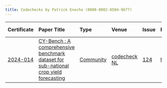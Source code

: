 ```yaml
---
title: Codechecks by Patrick Eneche (0000-0002-0504-9677)
---
```



|Certificate |Paper Title                                                                          |Type      |Venue        |Issue |Report                                |Check date |
|:-------|:---------------------------------------------|:------------------|:------------------|:---|:--------------------------|:------------------|
|[2024-014](https://codecheck.org.uk/register/certs/2024-014/)|[CY-Bench : A comprehensive benchmark dataset for sub-national crop yield forecasting](https://www.overleaf.com/read/znytpcwfjrrf#a4ca1f)|[Community](https://codecheck.org.uk/register/venues/communities)|[codecheck NL](https://codecheck.org.uk/register/venues/communities/codecheck_nl)|[124](https://github.com/codecheckers/register/issues/124)|https://doi.org/10.17605/OSF.IO/spxt5 |2024-09-26 |
